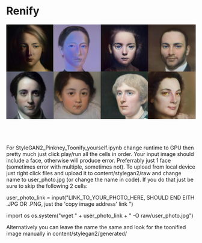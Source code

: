 # Renify

<img align="left" alt="demo1" width="800px" src="https://github.com/GeorgeDavila/Renify/blob/main/results/Renify_demo1.png?raw=true" /> 

<br />


<br />
<br />
<br />
<br />
<br />
<br />
<br />
<br />
<br />
<br />
<br />
<br />
<br />
<br />
<br />
<br />
<br />


For StyleGAN2_Pinkney_Toonify_yourself.ipynb change runtime to GPU then pretty much just click play/run all the cells in order. Your input image should include a face, otherwise will produce error. Preferrably just 1 face (sometimes error with multiple, sometimes not). To upload from local device just right click files and upload it to content/stylegan2/raw and change name to user_photo.jpg (or change the name in code). If you do that just be sure to skip the following 2 cells:

user_photo_link = input("LINK_TO_YOUR_PHOTO_HERE, SHOULD END EITH .JPG OR .PNG, just the 'copy image address' link ") 

import os
os.system("wget " + user_photo_link + "  -O raw/user_photo.jpg")


Alternatively you can leave the name the same and look for the toonified image manually in content/stylegan2/generated/ 
